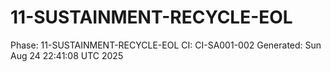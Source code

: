 # 11-SUSTAINMENT-RECYCLE-EOL
Phase: 11-SUSTAINMENT-RECYCLE-EOL
CI: CI-SA001-002
Generated: Sun Aug 24 22:41:08 UTC 2025
